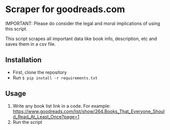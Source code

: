 # Scraper for goodreads.com
IMPORTANT: Please do consider the legal and moral implications of using this script.

This script scrapes all important data like book info, description, etc and saves them in a csv file.
## Installation
- First, clone the repository
- Run `$ pip install -r requirements.txt`
## Usage
1. Write any book list link in a code. For example: https://www.goodreads.com/list/show/264.Books_That_Everyone_Should_Read_At_Least_Once?page=1
2. Run the script
